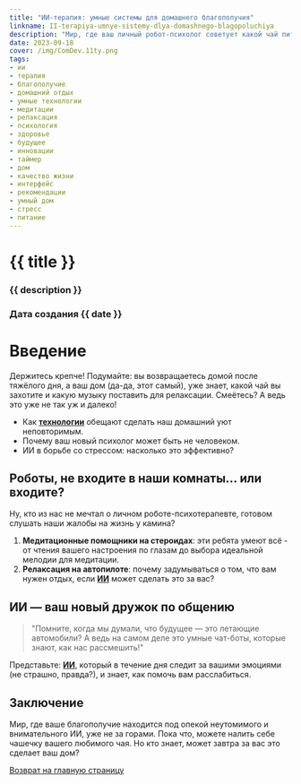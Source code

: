 ```yaml
---
title: "ИИ-терапия: умные системы для домашнего благополучия"
linkname: II-terapiya-umnye-sistemy-dlya-domashnego-blagopoluchiya
description: "Мир, где ваш личный робот-психолог советует какой чай пить после тяжёлого дня – не фантастика, а будущее домашнего благополучия!"
date: 2023-09-18
cover: /img/ComDev.11ty.png
tags: 
- ии
- терапия
- благополучие
- домашний отдых
- умные технологии
- медитации
- релаксация
- психология
- здоровье
- будущее
- инновации
- таймер
- дом
- качество жизни
- интерфейс
- рекомендации
- умный дом
- стресс
- питание
---
```


# {{ title }}
### {{ description }}
### Дата создания {{ date }}

# Введение

Держитесь крепче! Подумайте: вы возвращаетесь домой после тяжёлого дня, а ваш дом (да-да, этот самый), уже знает, какой чай вы захотите и какую музыку поставить для релаксации. Смеётесь? А ведь это уже не так уж и далеко!

 * Как **[технологии](/)** обещают сделать наш домашний уют неповторимым.
 * Почему ваш новый психолог может быть не человеком.
 * ИИ в борьбе со стрессом: насколько это эффективно?

## Роботы, не входите в наши комнаты... или входите?

Ну, кто из нас не мечтал о личном роботе-психотерапевте, готовом слушать наши жалобы на жизнь у камина? 

1. **Медитационные помощники на стероидах**: эти ребята умеют всё - от чтения вашего настроения по глазам до выбора идеальной мелодии для медитации.
1. **Релаксация на автопилоте**: почему задумываться о том, что вам нужен отдых, если **[ИИ](/)** может сделать это за вас?

## ИИ — ваш новый дружок по общению

> "Помните, когда мы думали, что будущее — это летающие автомобили? А ведь на самом деле это умные чат-боты, которые знают, как нас рассмешить!"

Представьте: **[ИИ](/)**, который в течение дня следит за вашими эмоциями (не страшно, правда?), и знает, как помочь вам расслабиться.

## Заключение

Мир, где ваше благополучие находится под опекой неутомимого и внимательного ИИ, уже не за горами. Пока что, можете налить себе чашечку вашего любимого чая. Но кто знает, может завтра за вас это сделает ваш дом?

[Возврат на главную страницу](/)
